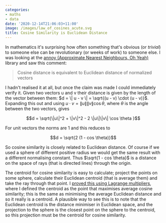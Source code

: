 ```yaml
---
categories:
- maths
- data
date: '2020-12-14T21:06:03+11:00'
image: /images/law_of_cosines_acute.svg
title: Cosine Similarity is Euclidean Distance
---
```


In mathematics it's surprising how often something that's obvious (or *trivial*) to someone else can be revolutionary (or weeks of work) to someone else.
I was looking at the [annoy (Approximate Nearest Neighbours, Oh Yeah)](https://github.com/spotify/annoy) library and saw this comment:

> Cosine distance is equivalent to Euclidean distance of normalized vectors 

I hadn't realised it at all, but once the claim was made I could immediately verify it.
Given two vectors u and v their distance is given by the length of the vector between them: $d = \| u - v \| = \sqrt{(u - v) \cdot (u - v)}$.
Expanding this out and using $u \cdot v = \|u\|\|v\| \cos \theta$, where $\theta$ is the angle between the two vectors, gives

$$d = \sqrt{\|u\|^2 + \|v\|^2 - 2 \|u\|\|v\| \cos \theta }$$

For unit vectors the norms are 1 and this reduces to

$$d = \sqrt{2 (1 - cos \theta)}$$

So cosine similarity is closely related to Euclidean distance.
Of course if we used a sphere of different positive radius we would get the same result with a different normalising constant.
Thus $\sqrt{1 - cos \theta}$ is a distance on the space of rays (that is directed lines) through the origin.

The centroid for cosine similarity is easy to calculate; project the points on some sphere, calculate their Euclidean centroid (that is average them) and take the ray through that point.
I [proved this using Lagrange multipliers](/projective-centroid), where I defined the centroid as the point that maximises average cosine similarity; this is the same as minimising the average Euclidean distance and so it really is a centroid.
A plausible way to see this is to note that the Euclidean centroid is the distance minimiser in Euclidean space, and the projection to the sphere is the closest point on the sphere to the centroid, so this projection must be the centroid for cosine similarity.